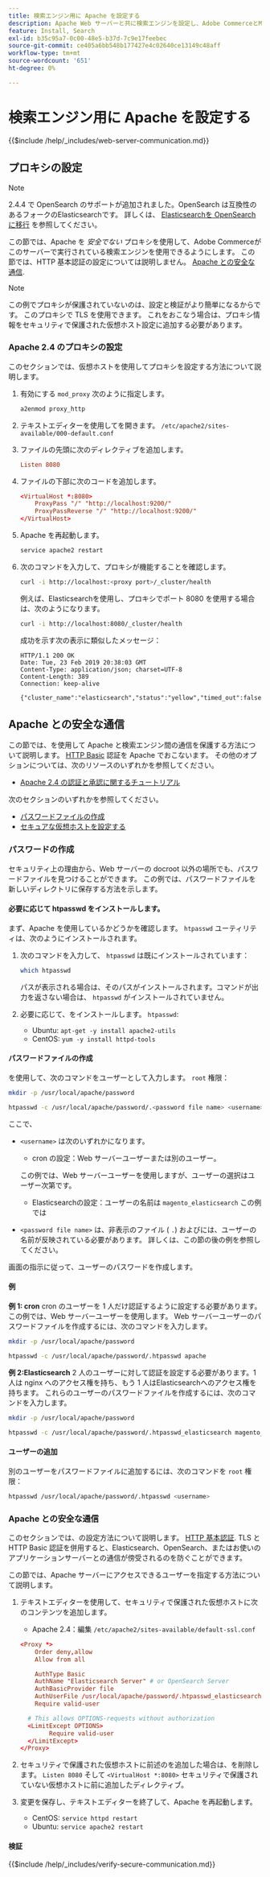 ```yaml
---
title: 検索エンジン用に Apache を設定する
description: Apache Web サーバーと共に検索エンジンを設定し、Adobe CommerceとMagento Open Sourceのオンプレミスインストールを行うには、次の手順に従います。
feature: Install, Search
exl-id: b35c95a7-0c00-48e5-b37d-7c9e17feebec
source-git-commit: ce405a6bb548b177427e4c02640ce13149c48aff
workflow-type: tm+mt
source-wordcount: '651'
ht-degree: 0%

---
```


# 検索エンジン用に Apache を設定する

{{$include /help/_includes/web-server-communication.md}}

## プロキシの設定

>[!NOTE]
>
>2.4.4 で OpenSearch のサポートが追加されました。OpenSearch は互換性のあるフォークのElasticsearchです。 詳しくは、 [Elasticsearchを OpenSearch に移行](../../../upgrade/prepare/opensearch-migration.md) を参照してください。

この節では、Apache を *安全でない* プロキシを使用して、Adobe Commerceがこのサーバーで実行されている検索エンジンを使用できるようにします。 この節では、HTTP 基本認証の設定については説明しません。 [Apache との安全な通信](#secure-communication-with-apache).

>[!NOTE]
>
>この例でプロキシが保護されていないのは、設定と検証がより簡単になるからです。 このプロキシで TLS を使用できます。 これをおこなう場合は、プロキシ情報をセキュリティで保護された仮想ホスト設定に追加する必要があります。

### Apache 2.4 のプロキシの設定

このセクションでは、仮想ホストを使用してプロキシを設定する方法について説明します。

1. 有効にする `mod_proxy` 次のように指定します。

   ```bash
   a2enmod proxy_http
   ```

1. テキストエディターを使用してを開きます。 `/etc/apache2/sites-available/000-default.conf`
1. ファイルの先頭に次のディレクティブを追加します。

   ```conf
   Listen 8080
   ```

1. ファイルの下部に次のコードを追加します。

   ```conf
   <VirtualHost *:8080>
       ProxyPass "/" "http://localhost:9200/"
       ProxyPassReverse "/" "http://localhost:9200/"
   </VirtualHost>
   ```

1. Apache を再起動します。

   ```bash
   service apache2 restart
   ```

1. 次のコマンドを入力して、プロキシが機能することを確認します。

   ```bash
   curl -i http://localhost:<proxy port>/_cluster/health
   ```

   例えば、Elasticsearchを使用し、プロキシでポート 8080 を使用する場合は、次のようになります。

   ```bash
   curl -i http://localhost:8080/_cluster/health
   ```

   成功を示す次の表示に類似したメッセージ：

   ```terminal
   HTTP/1.1 200 OK
   Date: Tue, 23 Feb 2019 20:38:03 GMT
   Content-Type: application/json; charset=UTF-8
   Content-Length: 389
   Connection: keep-alive
   
   {"cluster_name":"elasticsearch","status":"yellow","timed_out":false,"number_of_nodes":1,"number_of_data_nodes":1,"active_primary_shards":5,"active_shards":5,"relocating_shards":0,"initializing_shards":0,"unassigned_shards":5,"delayed_unassigned_shards":0,"number_of_pending_tasks":0,"number_of_in_flight_fetch":0,"task_max_waiting_in_queue_millis":0,"active_shards_percent_as_number":50.0}
   ```

## Apache との安全な通信

この節では、を使用して Apache と検索エンジン間の通信を保護する方法について説明します。 [HTTP Basic](https://datatracker.ietf.org/doc/html/rfc2617) 認証を Apache でおこないます。 その他のオプションについては、次のリソースのいずれかを参照してください。

* [Apache 2.4 の認証と承認に関するチュートリアル](https://httpd.apache.org/docs/2.4/howto/auth.html)

次のセクションのいずれかを参照してください。

* [パスワードファイルの作成](#create-a-password)
* [セキュアな仮想ホストを設定する](#secure-communication-with-apache)

### パスワードの作成

セキュリティ上の理由から、Web サーバーの docroot 以外の場所でも、パスワードファイルを見つけることができます。 この例では、パスワードファイルを新しいディレクトリに保存する方法を示します。

#### 必要に応じて htpasswd をインストールします。

まず、Apache を使用しているかどうかを確認します。 `htpasswd` ユーティリティは、次のようにインストールされます。

1. 次のコマンドを入力して、 `htpasswd` は既にインストールされています：

   ```bash
   which htpasswd
   ```

   パスが表示される場合は、そのパスがインストールされます。コマンドが出力を返さない場合は、 `htpasswd` がインストールされていません。

1. 必要に応じて、をインストールします。 `htpasswd`:

   * Ubuntu: `apt-get -y install apache2-utils`
   * CentOS: `yum -y install httpd-tools`

#### パスワードファイルの作成

を使用して、次のコマンドをユーザーとして入力します。 `root` 権限：

```bash
mkdir -p /usr/local/apache/password
```

```bash
htpasswd -c /usr/local/apache/password/.<password file name> <username>
```

ここで、

* `<username>` は次のいずれかになります。

   * cron の設定：Web サーバーユーザーまたは別のユーザー。

  この例では、Web サーバーユーザーを使用しますが、ユーザーの選択はユーザー次第です。

   * Elasticsearchの設定：ユーザーの名前は `magento_elasticsearch` この例では

* `<password file name>` は、非表示のファイル ( `.`) およびには、ユーザーの名前が反映されている必要があります。 詳しくは、この節の後の例を参照してください。

画面の指示に従って、ユーザーのパスワードを作成します。

#### 例

**例 1: cron**
cron のユーザーを 1 人だけ認証するように設定する必要があります。この例では、Web サーバーユーザーを使用します。 Web サーバーユーザーのパスワードファイルを作成するには、次のコマンドを入力します。

```bash
mkdir -p /usr/local/apache/password
```

```bash
htpasswd -c /usr/local/apache/password/.htpasswd apache
```

**例 2:Elasticsearch**
2 人のユーザーに対して認証を設定する必要があります。1 人は nginx へのアクセス権を持ち、もう 1 人はElasticsearchへのアクセス権を持ちます。 これらのユーザーのパスワードファイルを作成するには、次のコマンドを入力します。

```bash
mkdir -p /usr/local/apache/password
```

```bash
htpasswd -c /usr/local/apache/password/.htpasswd_elasticsearch magento_elasticsearch
```

#### ユーザーの追加

別のユーザーをパスワードファイルに追加するには、次のコマンドを `root` 権限：

```bash
htpasswd /usr/local/apache/password/.htpasswd <username>
```

### Apache との安全な通信

このセクションでは、の設定方法について説明します。 [HTTP 基本認証](https://httpd.apache.org/docs/2.2/howto/auth.html). TLS と HTTP Basic 認証を併用すると、Elasticsearch、OpenSearch、またはお使いのアプリケーションサーバーとの通信が傍受されるのを防ぐことができます。

この節では、Apache サーバーにアクセスできるユーザーを指定する方法について説明します。

1. テキストエディターを使用して、セキュリティで保護された仮想ホストに次のコンテンツを追加します。

   * Apache 2.4：編集 `/etc/apache2/sites-available/default-ssl.conf`

   ```conf
   <Proxy *>
       Order deny,allow
       Allow from all
   
       AuthType Basic
       AuthName "Elasticsearch Server" # or OpenSearch Server
       AuthBasicProvider file
       AuthUserFile /usr/local/apache/password/.htpasswd_elasticsearch
       Require valid-user
   
     # This allows OPTIONS-requests without authorization
     <LimitExcept OPTIONS>
           Require valid-user
     </LimitExcept>
   </Proxy>
   ```

1. セキュリティで保護された仮想ホストに前述のを追加した場合は、を削除します。 `Listen 8080` そして `<VirtualHost *:8080>` セキュリティで保護されていない仮想ホストに前に追加したディレクティブ。

1. 変更を保存し、テキストエディターを終了して、Apache を再起動します。

   * CentOS: `service httpd restart`
   * Ubuntu: `service apache2 restart`

#### 検証

{{$include /help/_includes/verify-secure-communication.md}}
